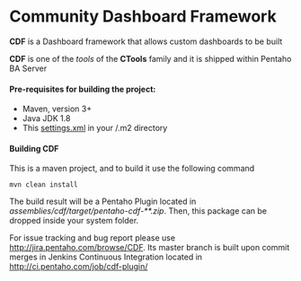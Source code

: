 # Community Dashboard Framework

**CDF** is a Dashboard framework that allows custom dashboards to be built

**CDF** is one of the _tools_ of the **CTools** family and it is shipped within Pentaho BA Server

#### Pre-requisites for building the project:
* Maven, version 3+
* Java JDK 1.8
* This [settings.xml](https://raw.githubusercontent.com/pentaho/maven-parent-poms/master/maven-support-files/settings.xml) in your <user-home>/.m2 directory

#### Building CDF

This is a maven project, and to build it use the following command
```
mvn clean install
```
The build result will be a Pentaho Plugin located in *assemblies/cdf/target/pentaho-cdf-**.zip*. Then, this package can be dropped inside your system folder.


For issue tracking and bug report please use http://jira.pentaho.com/browse/CDF. Its master branch is built upon commit merges in Jenkins Continuous Integration located in http://ci.pentaho.com/job/cdf-plugin/
